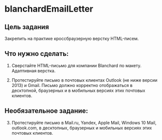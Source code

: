 # blanchardEmailLetter
## Цель задания
Закрепить на практике кроссбраузерную верстку HTML-писем.

## Что нужно сделать:
1. Сверстайте HTML-письмо для компании Blanchard по макету. Адаптивная верстка.

2. Протестируйте письмо в почтовых клиентах Outlook (не ниже версии 2013) и Gmail. Письмо должно корректно отображаться в десктопной, браузерных и в мобильных версиях этих почтовых клиентов.

## Необязательное задание:
3. Протестируйте письмо в Mail.ru, Yandex, Apple Mail, Windows 10 Mail, outlook.com, в десктопных, браузерных и мобильных версиях этих почтовых клиентов.
